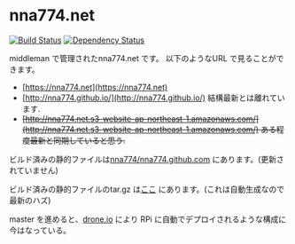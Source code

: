 # nna774.net

[![Build Status](https://drone.io/github.com/nna774/nna774.net/status.png)](https://drone.io/github.com/nna774/nna774.net/latest) [![Dependency Status](https://gemnasium.com/nna774/nna774.net.svg)](https://gemnasium.com/nna774/nna774.net)

middleman で管理されたnna774.net です。
以下のようなURL で見ることができます。

* [https://nna774.net](https://nna774.net)
* [http://nna774.github.io/](http://nna774.github.io/) 結構最新とは離れています.
* ~~[http://nna774.net.s3-website-ap-northeast-1.amazonaws.com/](http://nna774.net.s3-website-ap-northeast-1.amazonaws.com/) ある程度最新と同期していると思う.~~

ビルド済みの静的ファイルは[nna774/nna774.github.com](https://github.com/nna774/nna774.github.com) にあります。(更新されていません)

ビルド済みの静的ファイルのtar.gz は[ここ](https://drone.io/github.com/nna774/nna774.net/files/nna774.net.tar.gz) にあります。(これは自動生成なので最新のハズ)

master を進めると、[drone.io](https://drone.io) により RPi に自動でデプロイされるような構成に今はなっている。
